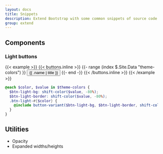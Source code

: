 ```yaml
---
layout: docs
title: Snippets
description: Extend Bootstrap with some common snippets of source code not included in the main project.
group: extend
---
```


## Components

### Light buttons

{{< example >}}
{{< buttons.inline >}}
{{- range (index $.Site.Data "theme-colors") }}
<button type="button" class="btn btn-light-{{ .name }}">{{ .name | title }}</button>
{{- end -}}
{{< /buttons.inline >}}
{{< /example >}}

```scss
@each $color, $value in $theme-colors {
  $btn-light-bg: shift-color($value, -80%);
  $btn-light-border: shift-color($value, -80%);
  .btn-light-#{$color} {
    @include button-variant($btn-light-bg, $btn-light-border, shift-color($value, 50%));
  }
}
```

## Utilities

- Opacity
- Expanded widths/heights

